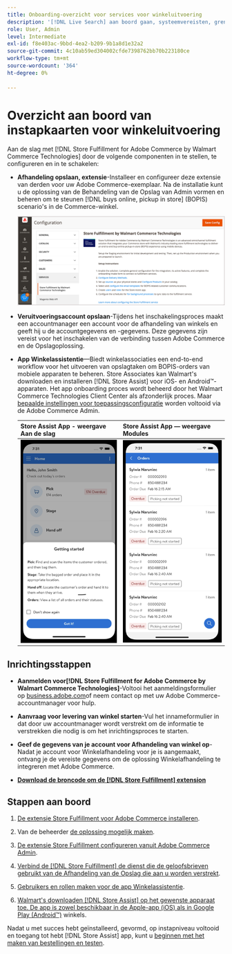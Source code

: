 ```yaml
---
title: Onboarding-overzicht voor services voor winkeluitvoering
description: '[!DNL Live Search] aan boord gaan, systeemvereisten, grenzen en beperkingen.'
role: User, Admin
level: Intermediate
exl-id: f8e403ac-9bbd-4ea2-b209-9b1a8d1e32a2
source-git-commit: 4c10ab59ed304002cfde7398762bb70b223180ce
workflow-type: tm+mt
source-wordcount: '364'
ht-degree: 0%

---
```


# Overzicht aan boord van instapkaarten voor winkeluitvoering

Aan de slag met [!DNL Store Fulfillment for Adobe Commerce by Walmart Commerce Technologies] door de volgende componenten in te stellen, te configureren en in te schakelen:

- **Afhandeling opslaan, extensie**-Installeer en configureer deze extensie van derden voor uw Adobe Commerce-exemplaar. Na de installatie kunt u de oplossing van de Behandeling van de Opslag van Admin vormen en beheren om te steunen [!DNL buys online, pickup in store] (BOPIS) scenario&#39;s in de Commerce-winkel.

   ![[!DNL Store Fulfillment Service] configuratie in de beheerweergave](assets/store-fulfillment-admin-home.png)

- **Veruitvoeringsaccount opslaan**-Tijdens het inschakelingsproces maakt een accountmanager een account voor de afhandeling van winkels en geeft hij u de accountgegevens en -gegevens. Deze gegevens zijn vereist voor het inschakelen van de verbinding tussen Adobe Commerce en de Opslagoplossing.

- **App Winkelassistentie**—Biedt winkelassociaties een end-to-end workflow voor het uitvoeren van opslagtaken om BOPIS-orders van mobiele apparaten te beheren. Store Associates kan Walmart&#39;s downloaden en installeren [!DNL Store Assist] voor iOS- en Android™-apparaten. Het app onboarding proces wordt beheerd door het Walmart Commerce Technologies Client Center als afzonderlijk proces. Maar [bepaalde instellingen voor toepassingsconfiguratie](user-setup.md) worden voltooid via de Adobe Commerce Admin.

   | Store Assist App - weergave Aan de slag | Store Assist App — weergave Modules |
   |-------------------------------------------------------------------------------------------------------------|-----------------------------------------------------------------------------------------------|
   | ![[!DNL Store Assist App Getting Started] weergave op mobiel apparaat](assets/store-assist-get-started-small.png) | ![[!DNL Store Assist App Orders view] op mobiel apparaat](assets/store-assist-orders-small.png) |

## Inrichtingsstappen

- **Aanmelden voor[!DNL Store Fulfillment for Adobe Commerce by Walmart Commerce Technologies]**-Voltooi het aanmeldingsformulier op [business.adobe.com](https://business.adobe.com/resources/store-fulfillment.html)of neem contact op met uw Adobe Commerce-accountmanager voor hulp.

- **Aanvraag voor levering van winkel starten**-Vul het innameformulier in dat door uw accountmanager wordt verstrekt om de informatie te verstrekken die nodig is om het inrichtingsproces te starten.

- **Geef de gegevens van je account voor Afhandeling van winkel op**-Nadat je account voor Winkelafhandeling voor je is aangemaakt, ontvang je de vereiste gegevens om de oplossing Winkelafhandeling te integreren met Adobe Commerce.

- **[Download de broncode om de [!DNL Store Fulfillment] extension](install.md)**

## Stappen aan boord

1. [De extensie Store Fulfillment voor Adobe Commerce installeren](install.md).

1. Van de beheerder [de oplossing mogelijk maken](enable-general.md).

1. [De extensie Store Fulfillment configureren vanuit Adobe Commerce Admin](service-config-settings-overview.md).

1. [Verbind de [!DNL Store Fulfillment] de dienst die de geloofsbrieven gebruikt van de Afhandeling van de Opslag die aan u worden verstrekt](connect-set-up-service.md).

1. [Gebruikers en rollen maken voor de app Winkelassistentie](user-setup.md).

1. [Walmart&#39;s downloaden [!DNL Store Assist] op het gewenste apparaat toe. De app is zowel beschikbaar in de Apple-app (iOS) als in Google Play (Android™)](app-setup.md) winkels.

Nadat u met succes hebt geïnstalleerd, gevormd, op instapniveau voltooid en toegang tot hebt [!DNL Store Assist] app, kunt u [beginnen met het maken van bestellingen en testen](test-and-deploy.md).
